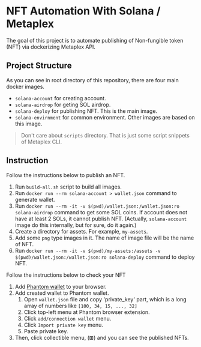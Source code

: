 # NFT Automation With Solana / Metaplex

The goal of this project is to automate publishing of Non-fungible token (NFT) via dockerizing Metaplex API.

## Project Structure

As you can see in root directory of this repository, there are four main docker images.

- `solana-account` for creating account.
- `solana-airdrop` for geting SOL airdrop.
- `solana-deploy` for publishing NFT. This is the main image.
- `solana-envirnment` for common environment. Other images are based on this image.

> Don't care about `scripts` directory. That is just some script snippets of Metaplex CLI.

## Instruction

Follow the instructions below to publish an NFT.

1. Run `build-all.sh` script to build all images.
1. Run `docker run --rm solana-account > wallet.json` command to generate wallet.
1. Run `docker run --rm -it -v $(pwd)/wallet.json:/wallet.json:ro solana-airdrop` command to get some SOL coins. If account does not have at least 2 SOLs, it cannot publish NFT. (Actually, `solana-account` image do this internally, but for sure, do it again.)
1. Create a directory for assets. For example, `my-assets`.
1. Add some `png` type images in it. The name of image file will be the name of NFT.
1. Run `docker run --rm -it -v $(pwd)/my-assets:/assets -v $(pwd)/wallet.json:/wallet.json:ro solana-deploy` command to deploy NFT.

Follow the instructions below to check your NFT

1. Add [Phantom wallet](https://phantom.app/) to your browser.
1. Add created wallet to Phantom wallet.
    1. Open `wallet.json` file and copy 'private_key' part, which is a long array of numbers like `[100, 34, 15, ..., 32]`
    1. Click top-left menu at Phantom browser extension.
    1. Click `add/connection wallet` menu.
    1. Click `Import private key` menu.
    1. Paste private key.
1. Then, click collectible menu, (⊞) and you can see the published NFTs.
